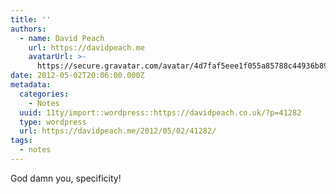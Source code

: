 ```yaml
---
title: ''
authors:
  - name: David Peach
    url: https://davidpeach.me
    avatarUrl: >-
      https://secure.gravatar.com/avatar/4d7faf5eee1f055a85788c44936b8995eaab6dfb004e7854ec747ccb272e91ee?s=96&d=mm&r=g
date: 2012-05-02T20:06:00.000Z
metadata:
  categories:
    - Notes
  uuid: 11ty/import::wordpress::https://davidpeach.co.uk/?p=41282
  type: wordpress
  url: https://davidpeach.me/2012/05/02/41282/
tags:
  - notes
---
```

God damn you, specificity!